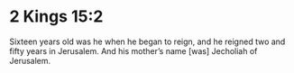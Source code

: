 # 2 Kings 15:2

Sixteen years old was he when he began to reign, and he reigned two and fifty years in Jerusalem. And his mother’s name [was] Jecholiah of Jerusalem.